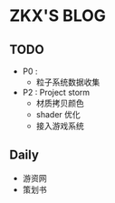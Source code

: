 # ZKX'S BLOG

## TODO
- P0 : 
	- 粒子系统数据收集
- P2 : Project storm
	- 材质拷贝颜色
	- shader 优化
	- 接入游戏系统
## Daily

- 游资网
- 策划书

